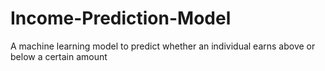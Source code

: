# Income-Prediction-Model
A machine learning model to predict whether an individual earns above or below a certain amount
